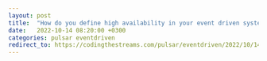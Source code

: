 ```yaml
---
layout: post
title:  "How do you define high availability in your event driven system?"
date:   2022-10-14 08:20:00 +0300
categories: pulsar eventdriven
redirect_to: https://codingthestreams.com/pulsar/eventdriven/2022/10/14/high-availability-for-event-driven-systems.html
---
```

